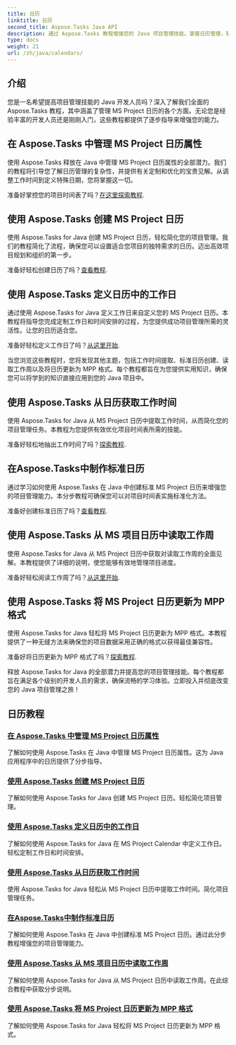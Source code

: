 ```yaml
---
title: 日历
linktitle: 日历
second_title: Aspose.Tasks Java API
description: 通过 Aspose.Tasks 教程增强您的 Java 项目管理技能。掌握日历管理，轻松创建、定义工作日和更新日历。
type: docs
weight: 21
url: /zh/java/calendars/
---
```

## 介绍

您是一名希望提高项目管理技能的 Java 开发人员吗？深入了解我们全面的 Aspose.Tasks 教程，其中涵盖了管理 MS Project 日历的各个方面。无论您是经验丰富的开发人员还是刚刚入门，这些教程都提供了逐步指导来增强您的能力。

## 在 Aspose.Tasks 中管理 MS Project 日历属性
使用 Aspose.Tasks 释放在 Java 中管理 MS Project 日历属性的全部潜力。我们的教程将引导您了解日历管理的复杂性，并提供有关定制和优化的宝贵见解。从调整工作时间到定义特殊日期，您将掌握这一切。

准备好掌控您的项目时间表了吗？[在这里探索教程](./properties/).

## 使用 Aspose.Tasks 创建 MS Project 日历
使用 Aspose.Tasks for Java 创建 MS Project 日历，轻松简化您的项目管理。我们的教程简化了流程，确保您可以设置适合您项目的独特需求的日历。迈出高效项目规划和组织的第一步。

准备好轻松创建日历了吗？[查看教程](./create/).

## 使用 Aspose.Tasks 定义日历中的工作日
通过使用 Aspose.Tasks for Java 定义工作日来自定义您的 MS Project 日历。本教程将指导您完成定制工作日和时间安排的过程，为您提供成功项目管理所需的灵活性。让您的日历适合您。

准备好轻松定义工作日了吗？[从这里开始](./define-weekdays/).

当您浏览这些教程时，您将发现其他主题，包括工作时间提取、标准日历创建、读取工作周以及将日历更新为 MPP 格式。每个教程都旨在为您提供实用知识，确保您可以将学到的知识直接应用到您的 Java 项目中。

## 使用 Aspose.Tasks 从日历获取工作时间
使用 Aspose.Tasks for Java 从 MS Project 日历中提取工作时间，从而简化您的项目管理任务。本教程为您提供有效优化项目时间表所需的技能。

准备好轻松地抽出工作时间了吗？[探索教程](./working-hours/).

## 在Aspose.Tasks中制作标准日历
通过学习如何使用 Aspose.Tasks 在 Java 中创建标准 MS Project 日历来增强您的项目管理能力。本分步教程可确保您可以对项目时间表实施标准化方法。

准备好创建标准日历了吗？[查看教程](./make-standard/).

## 使用 Aspose.Tasks 从 MS 项目日历中读取工作周
使用 Aspose.Tasks for Java 从 MS Project 日历中获取对读取工作周的全面见解。本教程提供了详细的说明，使您能够有效地管理项目进度。

准备好轻松阅读工作周了吗？[从这里开始](./read-work-weeks/).

## 使用 Aspose.Tasks 将 MS Project 日历更新为 MPP 格式
使用 Aspose.Tasks for Java 轻松将 MS Project 日历更新为 MPP 格式。本教程提供了一种无缝方法来确保您的项目数据采用正确的格式以获得最佳兼容性。

准备好将日历更新为 MPP 格式了吗？[探索教程](./update-to-mpp/).

释放 Aspose.Tasks for Java 的全部潜力并提高您的项目管理技能。每个教程都旨在满足各个级别的开发人员的需求，确保流畅的学习体验。立即投入并彻底改变您的 Java 项目管理之旅！
## 日历教程
### [在 Aspose.Tasks 中管理 MS Project 日历属性](./properties/)
了解如何使用 Aspose.Tasks 在 Java 中管理 MS Project 日历属性。这为 Java 应用程序中的日历提供了分步指导。
### [使用 Aspose.Tasks 创建 MS Project 日历](./create/)
了解如何使用 Aspose.Tasks for Java 创建 MS Project 日历。轻松简化项目管理。
### [使用 Aspose.Tasks 定义日历中的工作日](./define-weekdays/)
了解如何使用 Aspose.Tasks for Java 在 MS Project Calendar 中定义工作日。轻松定制工作日和时间安排。
### [使用 Aspose.Tasks 从日历获取工作时间](./working-hours/)
使用 Aspose.Tasks for Java 轻松从 MS Project 日历中提取工作时间。简化项目管理任务。
### [在Aspose.Tasks中制作标准日历](./make-standard/)
了解如何使用 Aspose.Tasks 在 Java 中创建标准 MS Project 日历。通过此分步教程增强您的项目管理能力。
### [使用 Aspose.Tasks 从 MS 项目日历中读取工作周](./read-work-weeks/)
了解如何使用 Aspose.Tasks for Java 从 MS Project 日历中读取工作周。在此综合教程中获取分步说明。
### [使用 Aspose.Tasks 将 MS Project 日历更新为 MPP 格式](./update-to-mpp/)
了解如何使用 Aspose.Tasks for Java 轻松将 MS Project 日历更新为 MPP 格式。